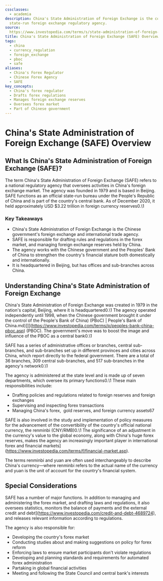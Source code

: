 ```yaml
---
cssclasses:
  - academia
description: China's State Administration of Foreign Exchange is the country's official
  state-run foreign exchange regulatory agency.
source: 
  https://www.investopedia.com/terms/s/state-administration-of-foreign-exchange.asp
title: China's State Administration of Foreign Exchange (SAFE) Overview
tags:
  - china
  - currency_regulation
  - foreign_exchange
  - pboc
  - safe
aliases:
  - China's Forex Regulator
  - Chinese Forex Agency
  - SAFE
key_concepts:
  - China's forex regulator
  - Drafts forex regulations
  - Manages foreign exchange reserves
  - Oversees forex market
  - Part of Chinese government
---
```


# China's State Administration of Foreign Exchange (SAFE) Overview
## What Is China's State Administration of Foreign Exchange (SAFE)?

The term China's State Administration of Foreign Exchange (SAFE) refers to a national regulatory agency that oversees activities in China's foreign exchange market. The agency was founded in 1979 and is based in Beijing. SAFE functions as an official state-run bureau under the People's Republic of China and is part of the country's central bank. As of December 2020,  it held approximately USD $3.22 trillion in foreign currency reserves0.\1﻿

### Key Takeaways

- China's State Administration of Foreign Exchange is the Chinese government's foreign exchange and international trade agency.
- SAFE is responsible for drafting rules and regulations in the forex market,  and managing foreign exchange reserves held by China.
- The agency works with the Chinese government and the Peoples' Bank of China to strengthen the country's financial stature both domestically and internationally.
- It is headquartered in Beijing,  but has offices and sub-branches across China.

## Understanding China's State Administration of Foreign Exchange

China's State Administration of Foreign Exchange was created in 1979 in the nation's capital,  Beijing,  where it is headquartered0.\1﻿ The agency operated independently until 1998,  when the Chinese government brought it under the control of the People's Bank of China) (PBoC) | People's Bank of China.md)]]](https://www.investopedia.com/terms/p/peoples-bank-china-pboc.asp) (PBOC). The government's move was to boost the image and influence of the PBOC as a central bank0.\1﻿

SAFE has a series of administrative offices or branches,  central sub-branches,  and sub-branches set up in different provinces and cities across China,  which report directly to the federal government. There are a total of 36 branches,  309 central sub-branches,  and 517 sub-branches in the agency's network0.\1﻿

The agency is administered at the state level and is made up of seven departments,  which oversee its primary functions0.\1﻿ These main responsibilities include:

- Drafting policies and regulations related to foreign reserves and foreign exchanges
- Supervising and inspecting forex transactions
- Managing China's forex,    gold reserves,  and foreign currency assets6﻿﻿7

SAFE is also involved in the study and implementation of policy measures for the advancement of the convertibility of the country's official national currency,  the renminbi (CNY/RMB)0.\1﻿ The significance of an adjustment in the currency's value to the global economy,  along with China's huge forex reserves,  makes the agency an increasingly important player in international forex and financial markets](https://www.investopedia.com/terms/f/financial-market.asp).

The terms renminbi and yuan are often used interchangeably to describe China's currency—where renminbi refers to the actual name of the currency and yuan is the unit of account for the country's financial system.

## Special Considerations

SAFE has a number of major functions. In addition to managing and administering the forex market,  and drafting laws and regulations,  it also oversees statistics,  monitors the balance of payments and the external credit and debt](https://www.investopedia.com/credit-and-debt-4689724),  and releases relevant information according to regulations.

The agency is also responsible for:

- Developing the country's forex market
- Conducting studies about and making suggestions on policy for forex reform
- Enforcing laws to ensure market participants don't violate regulations
- Developing and planning standards and requirements for automated forex administration
- Partaking in global financial activities
- Meeting and following the State Council and central bank's interests
